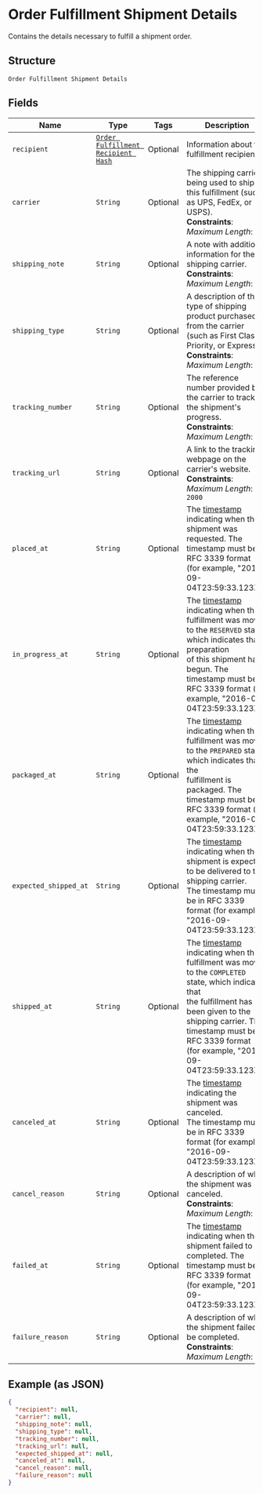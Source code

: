 
# Order Fulfillment Shipment Details

Contains the details necessary to fulfill a shipment order.

## Structure

`Order Fulfillment Shipment Details`

## Fields

| Name | Type | Tags | Description |
|  --- | --- | --- | --- |
| `recipient` | [`Order Fulfillment Recipient Hash`](../../doc/models/order-fulfillment-recipient.md) | Optional | Information about the fulfillment recipient. |
| `carrier` | `String` | Optional | The shipping carrier being used to ship this fulfillment (such as UPS, FedEx, or USPS).<br>**Constraints**: *Maximum Length*: `50` |
| `shipping_note` | `String` | Optional | A note with additional information for the shipping carrier.<br>**Constraints**: *Maximum Length*: `500` |
| `shipping_type` | `String` | Optional | A description of the type of shipping product purchased from the carrier<br>(such as First Class, Priority, or Express).<br>**Constraints**: *Maximum Length*: `50` |
| `tracking_number` | `String` | Optional | The reference number provided by the carrier to track the shipment's progress.<br>**Constraints**: *Maximum Length*: `100` |
| `tracking_url` | `String` | Optional | A link to the tracking webpage on the carrier's website.<br>**Constraints**: *Maximum Length*: `2000` |
| `placed_at` | `String` | Optional | The [timestamp](https://developer.squareup.com/docs/build-basics/working-with-dates)<br>indicating when the shipment was requested. The timestamp must be in RFC 3339 format<br>(for example, "2016-09-04T23:59:33.123Z"). |
| `in_progress_at` | `String` | Optional | The [timestamp](https://developer.squareup.com/docs/build-basics/working-with-dates)<br>indicating when this fulfillment was moved to the `RESERVED` state, which  indicates that preparation<br>of this shipment has begun. The timestamp must be in RFC 3339 format (for example, "2016-09-04T23:59:33.123Z"). |
| `packaged_at` | `String` | Optional | The [timestamp](https://developer.squareup.com/docs/build-basics/working-with-dates)<br>indicating when this fulfillment was moved to the `PREPARED` state, which indicates that the<br>fulfillment is packaged. The timestamp must be in RFC 3339 format (for example, "2016-09-04T23:59:33.123Z"). |
| `expected_shipped_at` | `String` | Optional | The [timestamp](https://developer.squareup.com/docs/build-basics/working-with-dates)<br>indicating when the shipment is expected to be delivered to the shipping carrier.<br>The timestamp must be in RFC 3339 format (for example, "2016-09-04T23:59:33.123Z"). |
| `shipped_at` | `String` | Optional | The [timestamp](https://developer.squareup.com/docs/build-basics/working-with-dates)<br>indicating when this fulfillment was moved to the `COMPLETED` state, which indicates that<br>the fulfillment has been given to the shipping carrier. The timestamp must be in RFC 3339 format<br>(for example, "2016-09-04T23:59:33.123Z"). |
| `canceled_at` | `String` | Optional | The [timestamp](https://developer.squareup.com/docs/build-basics/working-with-dates)<br>indicating the shipment was canceled.<br>The timestamp must be in RFC 3339 format (for example, "2016-09-04T23:59:33.123Z"). |
| `cancel_reason` | `String` | Optional | A description of why the shipment was canceled.<br>**Constraints**: *Maximum Length*: `100` |
| `failed_at` | `String` | Optional | The [timestamp](https://developer.squareup.com/docs/build-basics/working-with-dates)<br>indicating when the shipment failed to be completed. The timestamp must be in RFC 3339 format<br>(for example, "2016-09-04T23:59:33.123Z"). |
| `failure_reason` | `String` | Optional | A description of why the shipment failed to be completed.<br>**Constraints**: *Maximum Length*: `100` |

## Example (as JSON)

```json
{
  "recipient": null,
  "carrier": null,
  "shipping_note": null,
  "shipping_type": null,
  "tracking_number": null,
  "tracking_url": null,
  "expected_shipped_at": null,
  "canceled_at": null,
  "cancel_reason": null,
  "failure_reason": null
}
```

